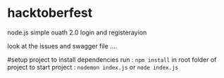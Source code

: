 # hacktoberfest
node.js simple ouath 2.0 login and registerayion 

look at the issues and swagger file ....

#setup project 
to install dependencies run :
`npm install` in root folder of project
to start project :
`nodemon index.js` or `node index.js`
